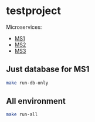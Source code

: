 # testproject

Microservices:

- [MS1](https://github.com/motemere/entrypoint)
- [MS2](https://github.com/motemere/middleproxy)
- [MS3](https://github.com/motemere/endproxy)

## Just database for MS1

```bash
make run-db-only
```

## All environment

```bash
make run-all
```
